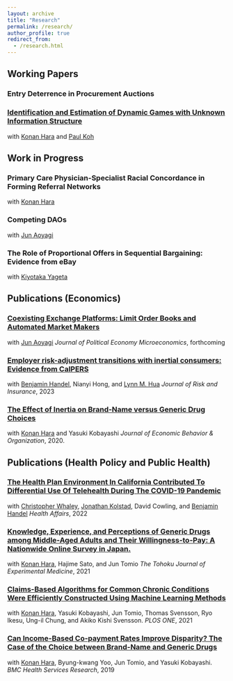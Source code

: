 ```yaml
---
layout: archive
title: "Research"
permalink: /research/
author_profile: true
redirect_from: 
  - /research.html
---
```



## Working Papers

### Entry Deterrence in Procurement Auctions

### [Identification and Estimation of Dynamic Games with Unknown Information Structure](https://arxiv.org/abs/2205.03706)
with [Konan Hara](https://harakonan.github.io/) and [Paul Koh](https://www.pskoh.com/)

## Work in Progress

### Primary Care Physician-Specialist Racial Concordance in Forming Referral Networks
with [Konan Hara](https://harakonan.github.io/)

### Competing DAOs
with [Jun Aoyagi](https://jun-aoyagi.webnode.page/)

### The Role of Proportional Offers in Sequential Bargaining: Evidence from eBay
with [Kiyotaka Yageta](https://sites.google.com/view/kiyotaka-yageta/)

## Publications (Economics)

### [Coexisting Exchange Platforms: Limit Order Books and Automated Market Makers](https://papers.ssrn.com/sol3/papers.cfm?abstract_id=3808755)
with [Jun Aoyagi](https://jun-aoyagi.webnode.page/)
 *Journal of Political Economy Microeconomics*, forthcoming

### [Employer risk-adjustment transitions with inertial consumers: Evidence from CalPERS](https://onlinelibrary.wiley.com/doi/full/10.1111/jori.12417)
with [Benjamin Handel](https://www.benjaminhandel.com/), Nianyi Hong, and [Lynn M. Hua](https://www.lynnmhua.com/)
*Journal of Risk and Insurance*, 2023


### [The Effect of Inertia on Brand-Name versus Generic Drug Choices](https://www.sciencedirect.com/science/article/pii/S0167268119304147?via%3Dihub)
with [Konan Hara](https://harakonan.github.io/) and Yasuki Kobayashi
*Journal of Economic Behavior & Organization*, 2020.

## Publications (Health Policy and Public Health)
### [The Health Plan Environment In California Contributed To Differential Use Of Telehealth During The COVID-19 Pandemic](https://www.healthaffairs.org/doi/full/10.1377/hlthaff.2022.00464)
with [Christopher Whaley](https://vivo.brown.edu/display/cmwhaley), [Jonathan Kolstad](https://www.jkolstad.org/), David Cowling, and [Benjamin Handel](https://www.benjaminhandel.com/)
*Health Affairs*, 2022

### [Knowledge, Experience, and Perceptions of Generic Drugs among Middle-Aged Adults and Their Willingness-to-Pay: A Nationwide Online Survey in Japan.](https://www.jstage.jst.go.jp/article/tjem/255/1/255_9/_article)
with [Konan Hara](https://harakonan.github.io/), Hajime Sato, and Jun Tomio
*The Tohoku Journal of Experimental Medicine*, 2021

### [Claims-Based Algorithms for Common Chronic Conditions Were Efficiently Constructed Using Machine Learning Methods](https://journals.plos.org/plosone/article?id=10.1371/journal.pone.0254394)
with [Konan Hara](https://harakonan.github.io/), Yasuki Kobayashi, Jun Tomio, Thomas Svensson, Ryo Ikesu, Ung-il Chung, and Akiko Kishi Svensson.
*PLOS ONE*, 2021

### [Can Income-Based Co-payment Rates Improve Disparity? The Case of the Choice between Brand-Name and Generic Drugs](https://bmchealthservres.biomedcentral.com/articles/10.1186/s12913-019-4598-8)
with [Konan Hara](https://harakonan.github.io/), Byung-kwang Yoo, Jun Tomio, and Yasuki Kobayashi.
*BMC Health Services Research*, 2019